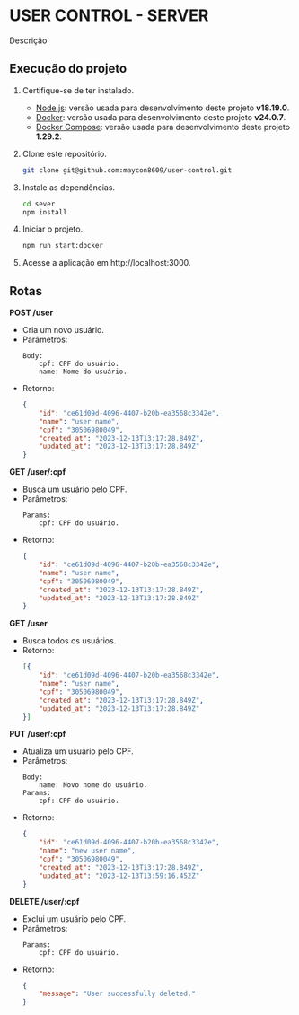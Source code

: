 # USER CONTROL - SERVER
  Descrição

## Execução do projeto
1. Certifique-se de ter instalado.
    - [Node.js](https://nodejs.org/en): versão usada para desenvolvimento deste projeto **v18.19.0**.
    - [Docker](https://docs.docker.com/get-docker/): versão usada para desenvolvimento deste projeto **v24.0.7**.
    - [Docker Compose](https://docs.docker.com/compose/install/): versão usada para desenvolvimento deste projeto **1.29.2**.

2. Clone este repositório.
    ```bash
    git clone git@github.com:maycon8609/user-control.git
    ```

3. Instale as dependências.
    ```bash
    cd sever
    npm install
    ```
4. Iniciar o projeto.
    ```bash
    npm run start:docker
    ```

5. Acesse a aplicação em http://localhost:3000.

## Rotas
**POST /user**
- Cria um novo usuário.
- Parâmetros:
    ```
    Body:
        cpf: CPF do usuário.
        name: Nome do usuário.
    ```
- Retorno:
    ```json
    {
        "id": "ce61d09d-4096-4407-b20b-ea3568c3342e",
        "name": "user name",
        "cpf": "30506980049",
        "created_at": "2023-12-13T13:17:28.849Z",
        "updated_at": "2023-12-13T13:17:28.849Z"
    }
    ```

**GET /user/:cpf**
- Busca um usuário pelo CPF.
- Parâmetros:
    ```
    Params:
        cpf: CPF do usuário.
    ```
- Retorno:
    ```json
    {
        "id": "ce61d09d-4096-4407-b20b-ea3568c3342e",
        "name": "user name",
        "cpf": "30506980049",
        "created_at": "2023-12-13T13:17:28.849Z",
        "updated_at": "2023-12-13T13:17:28.849Z"
    }
    ```

**GET /user**
- Busca todos os usuários.
- Retorno:
    ```json
    [{
        "id": "ce61d09d-4096-4407-b20b-ea3568c3342e",
        "name": "user name",
        "cpf": "30506980049",
        "created_at": "2023-12-13T13:17:28.849Z",
        "updated_at": "2023-12-13T13:17:28.849Z"
    }]
    ```

**PUT /user/:cpf**
- Atualiza um usuário pelo CPF.
- Parâmetros:
    ```
    Body:
        name: Novo nome do usuário.
    Params:
        cpf: CPF do usuário.
    ```
- Retorno:
    ```json
    {
        "id": "ce61d09d-4096-4407-b20b-ea3568c3342e",
        "name": "new user name",
        "cpf": "30506980049",
        "created_at": "2023-12-13T13:17:28.849Z",
        "updated_at": "2023-12-13T13:59:16.452Z"
    }
    ```

**DELETE /user/:cpf**
- Exclui um usuário pelo CPF.
- Parâmetros:
    ```
    Params:
        cpf: CPF do usuário.
    ```
- Retorno:
    ```json
    {
        "message": "User successfully deleted."
    }
    ```